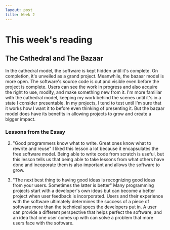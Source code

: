 ```yaml
---
layout: post
title: Week 2
---
```

# This week's reading 
## The Cathedral and The Bazaar

In the cathedral model, the software is kept hidden until it's complete. On completion, it's unveiled as a grand project. Meanwhile, the bazaar model is more open. The software's source code is out and visible even before the project is complete. Users can see the work in progress and also acquire the right to use, modify, and make something new from it. I'm more familiar with the cathedral model, keeping my work behind the scenes until it's in a state I consider presentable. In my projects, I tend to test until I'm sure that it works how I want it to before even thinking of presenting it. But the bazaar model does have its benefits in allowing projects to grow and create a bigger impact.

### Lessons from the Essay

2. "Good programmers know what to write. Great ones know what to rewrite and reuse"
  I liked this lesson a lot because it encapsulates the free software model. Being able to write code from scratch is useful, but this lesson tells us that being able to take lessons from what others have done and incoporate them is also important and allows the software to grow. 

11. "The next best thing to having good ideas is recognizing good ideas from your users. Sometimes the latter is better"
  Many programming projects start with a developer's own ideas but can become a better project when user feedback is incorporated. Users and their experience with the software ultimately determines the success of a piece of software more than the technical specs the developers put in. A user can provide a different perspective that helps perfect the software, and an idea that one user comes up with can solve a problem that more users face with the software.

